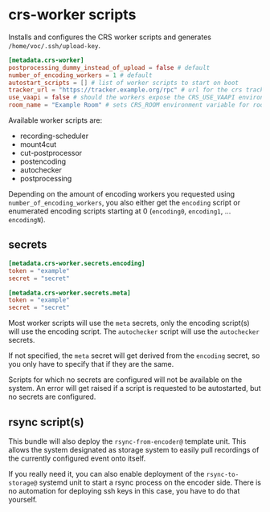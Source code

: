 # crs-worker scripts

Installs and configures the CRS worker scripts and generates
`/home/voc/.ssh/upload-key`.

```toml
[metadata.crs-worker]
postprocessing_dummy_instead_of_upload = false # default
number_of_encoding_workers = 1 # default
autostart_scripts = [] # list of worker scripts to start on boot
tracker_url = "https://tracker.example.org/rpc" # url for the crs tracker XML-RPC api
use_vaapi = false # should the workers expose the CRS_USE_VAAPI environment variable
room_name = "Example Room" # sets CRS_ROOM environment variable for room-specific tasks
```

Available worker scripts are:

* recording-scheduler
* mount4cut
* cut-postprocessor
* postencoding
* autochecker
* postprocessing

Depending on the amount of encoding workers you requested using
`number_of_encoding_workers`, you also either get the `encoding` script
or enumerated encoding scripts starting at 0 (`encoding0`, `encoding1`,
... `encodingN`).

## secrets

```toml
[metadata.crs-worker.secrets.encoding]
token = "example"
secret = "secret"

[metadata.crs-worker.secrets.meta]
token = "example"
secret = "secret"
```

Most worker scripts will use the `meta` secrets, only the encoding
script(s) will use the encoding script. The `autochecker` script will
use the `autochecker` secrets.

If not specified, the `meta` secret will get derived from the `encoding`
secret, so you only have to specify that if they are the same.

Scripts for which no secrets are configured will not be available on the
system. An error will get raised if a script is requested to be
autostarted, but no secrets are configured.

## rsync script(s)

This bundle will also deploy the `rsync-from-encoder@` template unit.
This allows the system designated as storage system to easily pull
recordings of the currently configured event onto itself.

If you really need it, you can also enable deployment of the
`rsync-to-storage@` systemd unit to start a rsync process on the encoder
side. There is no automation for deploying ssh keys in this case, you
have to do that yourself.
